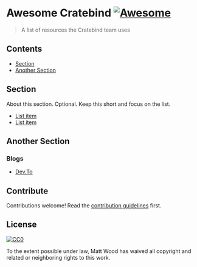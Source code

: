 # Awesome Cratebind [![Awesome](https://awesome.re/badge.svg)](https://awesome.re)

> A list of resources the Cratebind team uses


## Contents

- [Section](#section)
- [Another Section](#another-section)


## Section

About this section. Optional. Keep this short and focus on the list.

- [List item](http://example.com)
- [List item](http://example.com)


## Another Section

### Blogs

- [Dev.To](https://dev.to/)

## Contribute

Contributions welcome! Read the [contribution guidelines](contributing.md) first.


## License

[![CC0](http://mirrors.creativecommons.org/presskit/buttons/88x31/svg/cc-zero.svg)](http://creativecommons.org/publicdomain/zero/1.0)

To the extent possible under law, Matt Wood has waived all copyright and
related or neighboring rights to this work.
